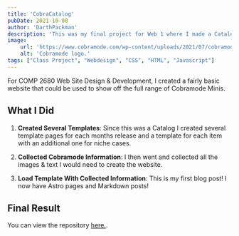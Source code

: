 ```yaml
---
title: 'CobraCatalog'
pubDate: 2021-10-08
author: 'DarthPackman'
description: 'This was my final project for Web 1 where I made a Catalog for Cobramode minis.'
image:
    url: 'https://www.cobramode.com/wp-content/uploads/2021/07/cobramode-logo-website-big-1024x550.png'
    alt: 'Cobramode logo.'
tags: ["Class Project", "Webdesign", "CSS", "HTML", "Javascript"]
---
```


For COMP 2680 Web Site Design & Development, I created a fairly basic website that could be used to show off the full range of Cobramode Minis.

## What I Did

1. **Created Several Templates**: Since this was a Catalog I created several template pages for each months release and a template for each item with an additional one for niche cases.

2. **Collected Cobramode Information**: I then went and collected all the images & text I would need to create the website.

3. **Load Template With Collected Information**: This is my first blog post! I now have Astro pages and Markdown posts!

## Final Result

You can view the repository <a href="https://github.com/DarthPackman/CobraCatalog" target="_blank">here.</a>.